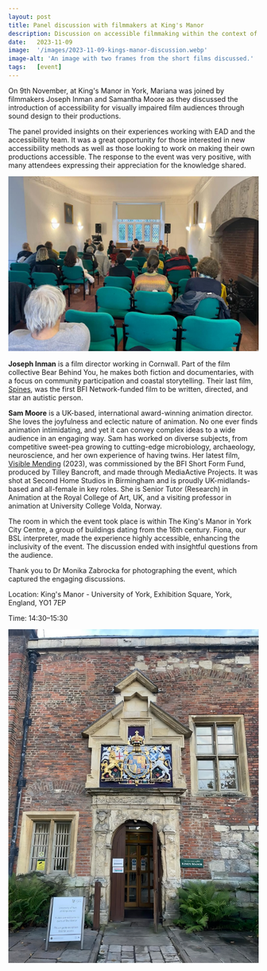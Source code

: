 ```yaml
---
layout: post
title: Panel discussion with filmmakers at King's Manor
description: Discussion on accessible filmmaking within the context of the EAD methods.
date:   2023-11-09
image:  '/images/2023-11-09-kings-manor-discussion.webp'
image-alt: 'An image with two frames from the short films discussed.'
tags:   [event]
---
```


On 9th November, at King's Manor in York, Mariana was joined by filmmakers Joseph Inman and Samantha Moore as they discussed the introduction of accessibility for visually impaired film audiences through sound design to their productions.

The panel provided insights on their experiences working with EAD and the accessibility team. It was a great opportunity for those interested in new accessibility methods as well as those looking to work on making their own productions accessible. The response to the event was very positive, with many attendees expressing their appreciation for the knowledge shared.

![Photo of panel and audience.](../images/2023-11-09-kings-manor-discussion-2.jpeg)

**Joseph Inman** is a film director working in Cornwall. Part of the film collective Bear Behind You, he makes both fiction and documentaries, with a focus on community participation and coastal storytelling. Their last film, [Spines](neurodiverse-talent-and-crew), was the first BFI Network-funded film to be written, directed, and star an autistic person.

**Sam Moore** is a UK-based, international award-winning animation director. She loves the joyfulness and eclectic nature of animation. No one ever finds animation intimidating, and yet it can convey complex ideas to a wide audience in an engaging way. Sam has worked on diverse subjects, from competitive sweet-pea growing to cutting-edge microbiology, archaeology, neuroscience, and her own experience of having twins. Her latest film, [Visible Mending](https://visiblemendingfilm.com) (2023), was commissioned by the BFI Short Form Fund, produced by Tilley Bancroft, and made through MediaActive Projects. It was shot at Second Home Studios in Birmingham and is proudly UK-midlands-based and all-female in key roles. She is Senior Tutor (Research) in Animation at the Royal College of Art, UK, and a visiting professor in animation at University College Volda, Norway.

The room in which the event took place is within The King's Manor in York City Centre, a group of buildings dating from the 16th century. Fiona, our BSL interpreter, made the experience highly accessible, enhancing the inclusivity of the event. The discussion ended with insightful questions from the audience. 

Thank you to Dr Monika Zabrocka for photographing the event, which captured the engaging discussions.

Location: King's Manor - University of York, Exhibition Square, York, England, YO1 7EP

Time: 14:30–15:30

![Photo of King's Manor's entrance.](../images/2023-11-09-kings-manor-discussion-1.jpeg)
